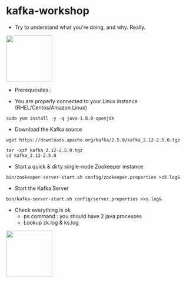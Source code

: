# kafka-workshop

- Try to understand what you're doing, and why. Really.

<img src="https://media.makeameme.org/created/one-does-not-5b913b.jpg" width="125"></img>

- Prerequesites : 

- You are properly connected to your Linux instance (RHEL/Centos/Amazon Linux)

```
sudo yum install -y -q java-1.8.0-openjdk
```

- Download the Kafka source

```
wget https://downloads.apache.org/kafka/2.5.0/kafka_2.12-2.5.0.tgz

tar -xzf kafka_2.12-2.5.0.tgz
cd kafka_2.12-2.5.0
```
- Start a quick & dirty single-node Zookeeper instance
```
bin/zookeeper-server-start.sh config/zookeeper.properties >zk.log&
```

- Start the Kafka Server
```
bin/kafka-server-start.sh config/server.properties >ks.log&
```

- Check everything is ok
  - ps command : you should have 2 java processes
  - Lookup zk.log & ks.log

<img src="https://blog.iron.io/wp-content/uploads/2014/04/stay-paranoid-and-trust-no-one.png" width="125"></img>


